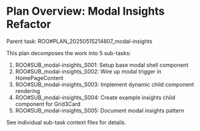 # Plan Overview: Modal Insights Refactor

Parent task: ROO#PLAN_20250515214807_modal-insights

This plan decomposes the work into 5 sub-tasks:

1. ROO#SUB_modal-insights_S001: Setup base modal shell component
2. ROO#SUB_modal-insights_S002: Wire up modal trigger in HomePageContent
3. ROO#SUB_modal-insights_S003: Implement dynamic child component rendering
4. ROO#SUB_modal-insights_S004: Create example insights child component for Grid3Card
5. ROO#SUB_modal-insights_S005: Document modal insights pattern

See individual sub-task context files for details.
